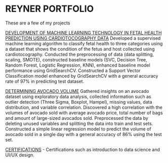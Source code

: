 # REYNER PORTFOLIO #

These are a few of my projects

[DEVELOPMENT OF MACHINE LEARNING TECHNOLOGY IN FETAL HEALTH PREDICTION USING CARDIOTOCOGRAPHY DATA](https://github.com/reynerwongso/portofolio/tree/main/DEVELOPMENT%20OF%20MACHINE%20LEARNING%20TECHNOLOGY%20IN%20FETAL%20HEALTH%20PREDICTION%20USING%20CARDIOTOCOGRAPHY%20DATA)
Developed a supervised machine learning algorithm to classify fetal health to three categories using a dataset that shows the condition of the fetus and host collected using cardiotocography.
Conducted the preprocessing of data (data splitting, scaling, SMOTE), constructed baseline models (SVC, Decision Tree, Random Forest, Logistic Regression, KNN), enhanced baseline model performance using GridSearchCV.
Constructed a Support Vector Classification model enhanced by GridSearchCV with a general accuracy rate of 97% in predicting test dataset.

[DETERMINING AVOCADO VOLUME](https://github.com/reynerwongso/portofolio/blob/main/DETERMINING%20AVOCADO%20VOLUME.Rmd) 
Gathered insights on an avocado dataset using exploratory data analysis, collected information such as outlier detection (Three Sigma, Boxplot, Hampel), missing values, data distribution, and variable correlation.
Discovered a high correlation with the volumes of avocado sold with average avocado price, total number of bags and amount of large-sized avocados sold.
Preprocessed the data by deleting unused variables and splitting the data into train and test sets.
Constructed a simple linear regression model to predict the volume of avocado sold in a single day with a general accuracy of 86% using the test set.

[CERTIFICATIONS](https://github.com/reynerwongso/portofolio/tree/main/E-CERTIFICATE) - Certifications such as introduction to data science and UI/UX design.
